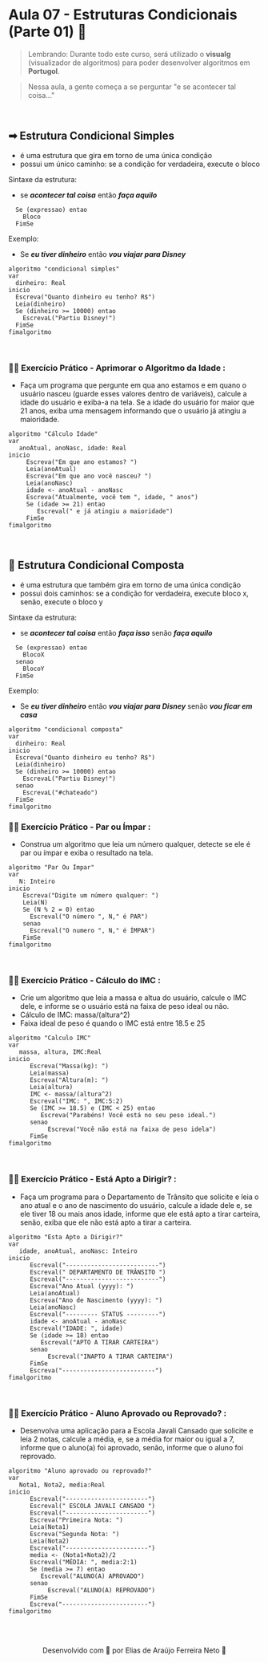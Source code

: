 # Aula 07 - Estruturas Condicionais (Parte 01) 🔀

> Lembrando: Durante todo este curso, será utilizado o **visualg** (visualizador de algoritmos) para poder desenvolver algoritmos em **Portugol**.

> Nessa aula, a gente começa a se perguntar "e se acontecer tal coisa..."

<br>

## ➡ **Estrutura Condicional Simples**

* é uma estrutura que gira em torno de uma única condição 
* possui um único caminho: se a condição for verdadeira, execute o bloco

Sintaxe da estrutura: 

* se ***acontecer tal coisa*** então ***faça aquilo***

````
  Se (expressao) entao
    Bloco
  FimSe
````

Exemplo:

* Se ***eu tiver dinheiro*** então ***vou viajar para Disney***

````
algoritmo "condicional simples"
var
  dinheiro: Real
inicio
  Escreva("Quanto dinheiro eu tenho? R$")
  Leia(dinheiro)
  Se (dinheiro >= 10000) entao
    EscrevaL("Partiu Disney!")
  FimSe
fimalgoritmo
````

<br>

### 🏋️‍♂️ **Exercício Prático - Aprimorar o Algoritmo da Idade :**

* Faça um programa que pergunte em qua ano estamos e em quano o usuário nasceu (guarde 
esses valores dentro de variáveis), calcule a idade do usuário e exiba-a na tela. Se
a idade do usuário for maior que 21 anos, exiba uma mensagem informando que o usuário
já atingiu a maioridade. 

````
algoritmo "Cálculo Idade"
var
   anoAtual, anoNasc, idade: Real
inicio
     Escreva("Em que ano estamos? ")
     Leia(anoAtual)
     Escreva("Em que ano você nasceu? ")
     Leia(anoNasc)
     idade <- anoAtual - anoNasc
     Escreva("Atualmente, você tem ", idade, " anos")
     Se (idade >= 21) entao
        Escreval(" e já atingiu a maioridade")
     FimSe
fimalgoritmo
````

<br>

## 🔀 **Estrutura Condicional Composta**

* é uma estrutura que também gira em torno de uma única condição 
* possui dois caminhos: se a condição for verdadeira, execute bloco x, senão, 
execute o bloco y

Sintaxe da estrutura: 

* se ***acontecer tal coisa*** então ***faça isso*** senão ***faça aquilo***

````
  Se (expressao) entao
    BlocoX
  senao
    BlocoY
  FimSe
````

Exemplo:

* Se ***eu tiver dinheiro*** então ***vou viajar para Disney*** senão ***vou ficar em casa***

````
algoritmo "condicional composta"
var
  dinheiro: Real
inicio
  Escreva("Quanto dinheiro eu tenho? R$")
  Leia(dinheiro)
  Se (dinheiro >= 10000) entao
    EscrevaL("Partiu Disney!")
  senao
    EscrevaL("#chateado")
  FimSe
fimalgoritmo
````

### 🏋️‍♂️ **Exercício Prático - Par ou Ímpar :**

* Construa um algoritmo que leia um número qualquer, detecte se ele é par ou ímpar e exiba
o resultado na tela.

````
algoritmo "Par Ou Ímpar"
var
   N: Inteiro
inicio
    Escreva("Digite um número qualquer: ")
    Leia(N)
    Se (N % 2 = 0) entao
      Escreval("O número ", N," é PAR")
    senao
      Escreval("O numero ", N," é ÍMPAR")
    FimSe
fimalgoritmo
````

<br>

### 🏋️‍♂️ **Exercício Prático - Cálculo do IMC :**

* Crie um algoritmo que leia a massa e altua do usuário, calcule o IMC dele, e informe
se o usuário está na faixa de peso ideal ou não.
* Cálculo de IMC: massa/(altura^2)
* Faixa ideal de peso é quando o IMC está entre 18.5 e 25

````
algoritmo "Calculo IMC"
var
   massa, altura, IMC:Real
inicio
      Escreva("Massa(kg): ")
      Leia(massa)
      Escreva("Altura(m): ")
      Leia(altura)
      IMC <- massa/(altura^2)
      Escreval("IMC: ", IMC:5:2)
      Se (IMC >= 18.5) e (IMC < 25) entao
         Escreva("Parabéns! Você está no seu peso ideal.")
      senao
           Escreva("Você não está na faixa de peso idela")
      FimSe
fimalgoritmo
````

<br>

### 🏋️‍♂️ **Exercício Prático - Está Apto a Dirigir? :**

* Faça um programa para o Departamento de Trânsito que solicite e leia o ano atual e 
o ano de nascimento do usuário, calcule a idade dele e, se ele tiver 18 ou mais anos
idade, informe que ele está apto a tirar carteira, senão, exiba que ele não está apto 
a tirar a carteira.

````
algoritmo "Esta Apto a Dirigir?"
var
   idade, anoAtual, anoNasc: Inteiro
inicio
      Escreval("--------------------------")
      Escreval(" DEPARTAMENTO DE TRÂNSITO ")
      Escreval("--------------------------")
      Escreva("Ano Atual (yyyy): ")
      Leia(anoAtual)
      Escreva("Ano de Nascimento (yyyy): ")
      Leia(anoNasc)
      Escreval("--------- STATUS ---------")
      idade <- anoAtual - anoNasc
      Escreval("IDADE: ", idade)
      Se (idade >= 18) entao
         Escreval("APTO A TIRAR CARTEIRA")
      senao
           Escreval("INAPTO A TIRAR CARTEIRA")
      FimSe
      Escreva("--------------------------")
fimalgoritmo
````

<br>

### 🏋️‍♂️ **Exercício Prático - Aluno Aprovado ou Reprovado? :**

* Desenvolva uma aplicação para a Escola Javali Cansado que solicite e leia 2 notas,
calcule a média, e, se a média for maior ou igual a 7, informe que o aluno(a) foi
aprovado, senão, informe que o aluno foi reprovado.

````
algoritmo "Aluno aprovado ou reprovado?"
var
   Nota1, Nota2, media:Real
inicio
      Escreval("-----------------------")
      Escreval(" ESCOLA JAVALI CANSADO ")
      Escreval("-----------------------")
      Escreva("Primeira Nota: ")
      Leia(Nota1)
      Escreva("Segunda Nota: ")
      Leia(Nota2)
      Escreval("-----------------------")
      media <- (Nota1+Nota2)/2
      Escreval("MÉDIA: ", media:2:1)
      Se (media >= 7) entao
         Escreval("ALUNO(A) APROVADO")
      senao
           Escreval("ALUNO(A) REPROVADO")
      FimSe
      Escreva("------------------------")
fimalgoritmo
````

<br><br>

<p align="center"> Desenvolvido com 💙 por Elias de Araújo Ferreira Neto 👋 <p>
